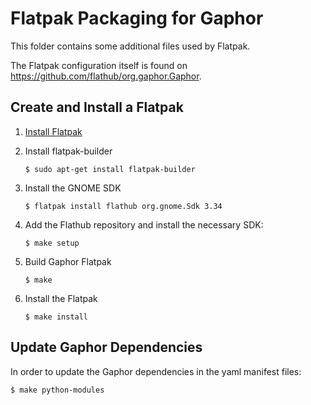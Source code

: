 # Flatpak Packaging for Gaphor

This folder contains some additional files used by Flatpak.

The Flatpak configuration itself is found on
https://github.com/flathub/org.gaphor.Gaphor.

## Create and Install a Flatpak

1. [Install Flatpak](https://flatpak.org/setup)
 
1. Install flatpak-builder
 
       $ sudo apt-get install flatpak-builder

1. Install the GNOME SDK

       $ flatpak install flathub org.gnome.Sdk 3.34

1. Add the Flathub repository and install the necessary SDK:

       $ make setup
	
1. Build Gaphor Flatpak

       $ make
        
1. Install the Flatpak

       $ make install
       
## Update Gaphor Dependencies
In order to update the Gaphor dependencies in the yaml manifest files:

    $ make python-modules 

